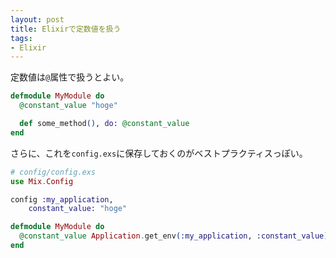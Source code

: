 ```yaml
---
layout: post
title: Elixirで定数値を扱う
tags:
- Elixir
---
```


定数値は`@`属性で扱うとよい。

``` elixir
defmodule MyModule do
  @constant_value "hoge"

  def some_method(), do: @constant_value
end
```

さらに、これを`config.exs`に保存しておくのがベストプラクティスっぽい。

``` elixir
# config/config.exs
use Mix.Config

config :my_application,
    constant_value: "hoge"
```

``` elixir
defmodule MyModule do
  @constant_value Application.get_env(:my_application, :constant_value)
end
```

